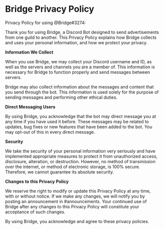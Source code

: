 # Bridge Privacy Policy

Privacy Policy for using @Bridge#3274:

Thank you for using Bridge, a Discord Bot designed to send advertisements from one guild to another. This Privacy Policy explains how Bridge collects and uses your personal information, and how we protect your privacy.

__Information We Collect__

When you use Bridge, we may collect your Discord username and ID, as well as the servers and channels you are a member of. This information is necessary for Bridge to function properly and send messages between servers.

Bridge may also collect information about the messages and content that you send through the bot. This information is used solely for the purpose of sending messages and performing other ethical duties.

__Direct Messaging Users__

By using Bridge, you acknowledge that the bot may direct message you at any time if you have used it before. These messages may be related to updates, bug fixes or new features that have been added to the bot. You may opt-out of this in every direct message.

__Security__

We take the security of your personal information very seriously and have implemented appropriate measures to protect it from unauthorized access, disclosure, alteration, or destruction. However, no method of transmission over the internet, or method of electronic storage, is 100% secure. Therefore, we cannot guarantee its absolute security.

__Changes to this Privacy Policy__

We reserve the right to modify or update this Privacy Policy at any time, with or without notice. If we make any changes, we will notify you by posting an announcement in #announcements. Your continued use of Bridge after any changes to this Privacy Policy will constitute your acceptance of such changes.

By using Bridge, you acknowledge and agree to these privacy policies.
